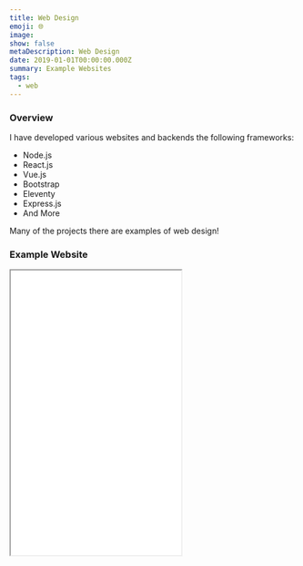 ```yaml
---
title: Web Design
emoji: 🌐
image: 
show: false
metaDescription: Web Design
date: 2019-01-01T00:00:00.000Z
summary: Example Websites
tags:
  - web
---
```


### Overview
I have developed various websites and backends the following frameworks: 
* Node.js
* React.js 
* Vue.js
* Bootstrap
* Eleventy
* Express.js 
* And More

Many of the projects there are examples of web design! 

### Example Website

<iframe src="index.html" height = "500  "> </iframe>